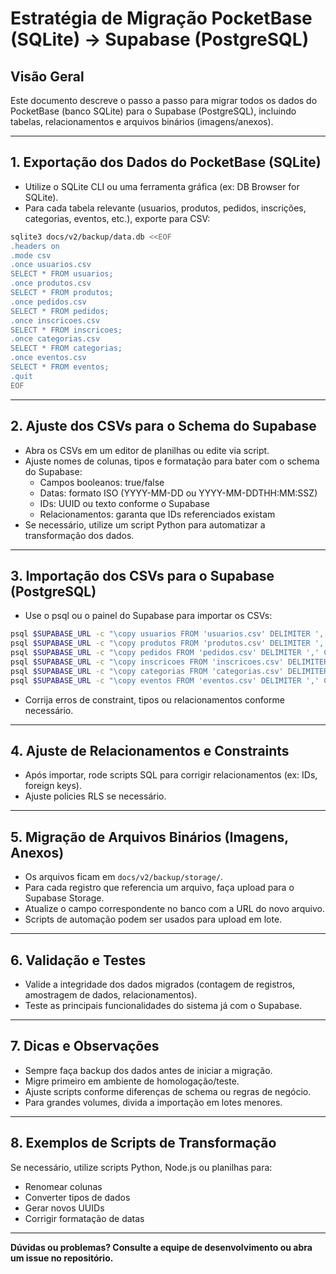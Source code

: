 # Estratégia de Migração PocketBase (SQLite) → Supabase (PostgreSQL)

## Visão Geral

Este documento descreve o passo a passo para migrar todos os dados do PocketBase (banco SQLite) para o Supabase (PostgreSQL), incluindo tabelas, relacionamentos e arquivos binários (imagens/anexos).

---

## 1. Exportação dos Dados do PocketBase (SQLite)

- Utilize o SQLite CLI ou uma ferramenta gráfica (ex: DB Browser for SQLite).
- Para cada tabela relevante (usuarios, produtos, pedidos, inscrições, categorias, eventos, etc.), exporte para CSV:

```sh
sqlite3 docs/v2/backup/data.db <<EOF
.headers on
.mode csv
.once usuarios.csv
SELECT * FROM usuarios;
.once produtos.csv
SELECT * FROM produtos;
.once pedidos.csv
SELECT * FROM pedidos;
.once inscricoes.csv
SELECT * FROM inscricoes;
.once categorias.csv
SELECT * FROM categorias;
.once eventos.csv
SELECT * FROM eventos;
.quit
EOF
```

---

## 2. Ajuste dos CSVs para o Schema do Supabase

- Abra os CSVs em um editor de planilhas ou edite via script.
- Ajuste nomes de colunas, tipos e formatação para bater com o schema do Supabase:
  - Campos booleanos: true/false
  - Datas: formato ISO (YYYY-MM-DD ou YYYY-MM-DDTHH:MM:SSZ)
  - IDs: UUID ou texto conforme o Supabase
  - Relacionamentos: garanta que IDs referenciados existam
- Se necessário, utilize um script Python para automatizar a transformação dos dados.

---

## 3. Importação dos CSVs para o Supabase (PostgreSQL)

- Use o psql ou o painel do Supabase para importar os CSVs:

```sh
psql $SUPABASE_URL -c "\copy usuarios FROM 'usuarios.csv' DELIMITER ',' CSV HEADER;"
psql $SUPABASE_URL -c "\copy produtos FROM 'produtos.csv' DELIMITER ',' CSV HEADER;"
psql $SUPABASE_URL -c "\copy pedidos FROM 'pedidos.csv' DELIMITER ',' CSV HEADER;"
psql $SUPABASE_URL -c "\copy inscricoes FROM 'inscricoes.csv' DELIMITER ',' CSV HEADER;"
psql $SUPABASE_URL -c "\copy categorias FROM 'categorias.csv' DELIMITER ',' CSV HEADER;"
psql $SUPABASE_URL -c "\copy eventos FROM 'eventos.csv' DELIMITER ',' CSV HEADER;"
```

- Corrija erros de constraint, tipos ou relacionamentos conforme necessário.

---

## 4. Ajuste de Relacionamentos e Constraints

- Após importar, rode scripts SQL para corrigir relacionamentos (ex: IDs, foreign keys).
- Ajuste policies RLS se necessário.

---

## 5. Migração de Arquivos Binários (Imagens, Anexos)

- Os arquivos ficam em `docs/v2/backup/storage/`.
- Para cada registro que referencia um arquivo, faça upload para o Supabase Storage.
- Atualize o campo correspondente no banco com a URL do novo arquivo.
- Scripts de automação podem ser usados para upload em lote.

---

## 6. Validação e Testes

- Valide a integridade dos dados migrados (contagem de registros, amostragem de dados, relacionamentos).
- Teste as principais funcionalidades do sistema já com o Supabase.

---

## 7. Dicas e Observações

- Sempre faça backup dos dados antes de iniciar a migração.
- Migre primeiro em ambiente de homologação/teste.
- Ajuste scripts conforme diferenças de schema ou regras de negócio.
- Para grandes volumes, divida a importação em lotes menores.

---

## 8. Exemplos de Scripts de Transformação

Se necessário, utilize scripts Python, Node.js ou planilhas para:
- Renomear colunas
- Converter tipos de dados
- Gerar novos UUIDs
- Corrigir formatação de datas

---

**Dúvidas ou problemas? Consulte a equipe de desenvolvimento ou abra um issue no repositório.** 